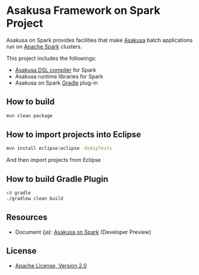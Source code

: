 # Asakusa Framework on Spark Project
Asakusa on Spark provides facilities that make [Asakusa](https://github.com/asakusafw/asakusafw) batch applications run on [Apache Spark](https://spark.apache.org/) clusters.

This project includes the followings:

* [Asakusa DSL compiler](https://github.com/asakusafw/asakusafw-compiler) for Spark
* Asakusa runtime libraries for Spark
* Asakusa on Spark [Gradle](http://gradle.org/) plug-in

## How to build
```sh
mvn clean package
```

## How to import projects into Eclipse
```sh
mvn install eclipse:eclipse -DskipTests
```
And then import projects from Eclipse

## How to build Gradle Plugin
```sh
cd gradle
./gradlew clean build
```

## Resources
* Document (ja): [Asakusa on Spark](http://docs.asakusafw.com/preview/ja/html/asakusa-on-spark/index.html) (Developer Preview)

## License
* [Apache License, Version 2.0](http://www.apache.org/licenses/LICENSE-2.0)

